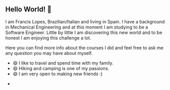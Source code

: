 ## Hello World! 👋

I am Francis Lopes, Brazilian/Italian and living in Spain. I have a background in Mechanical Engineering and at this moment I am studying to be a Software Engineer. Little by little I am discovering this new world and to be honest I am enjoying this challenge a lot.

Here you can find more info about the courses I did and feel free to ask me any question you may have about myself. 

- 😄 I like to travel and spend time with my family.
- 😄 Hiking and camping is one of my passions.
- 😄 I am very open to making new friends :)

*
